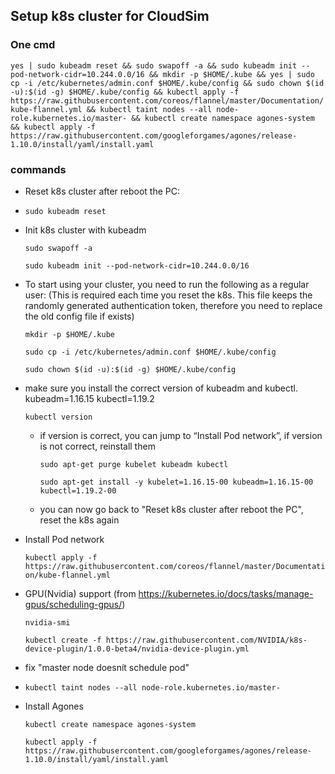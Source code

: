 ## Setup k8s cluster for CloudSim

### One cmd

`yes | sudo kubeadm reset && sudo swapoff -a && sudo kubeadm init --pod-network-cidr=10.244.0.0/16 && mkdir -p $HOME/.kube && yes | sudo cp -i /etc/kubernetes/admin.conf $HOME/.kube/config && sudo chown $(id -u):$(id -g) $HOME/.kube/config && kubectl apply -f https://raw.githubusercontent.com/coreos/flannel/master/Documentation/kube-flannel.yml && kubectl taint nodes --all node-role.kubernetes.io/master- && kubectl create namespace agones-system && kubectl apply -f https://raw.githubusercontent.com/googleforgames/agones/release-1.10.0/install/yaml/install.yaml`


### commands

* Reset k8s cluster after reboot the PC:
* 
  `sudo kubeadm reset`
  
* Init k8s cluster with kubeadm

  `sudo swapoff -a`
  
  `sudo kubeadm init --pod-network-cidr=10.244.0.0/16`
  
* To start using your cluster, you need to run the following as a regular user: (This is required each time you reset the k8s. This file keeps the randomly generated authentication token, therefore you need to replace the old config file if exists)

  `mkdir -p $HOME/.kube`
  
  `sudo cp -i /etc/kubernetes/admin.conf $HOME/.kube/config`
  
  `sudo chown $(id -u):$(id -g) $HOME/.kube/config`
  
* make sure you install the correct version of kubeadm and kubectl. kubeadm=1.16.15 kubectl=1.19.2
  
  `kubectl version`

  * if version is correct, you can jump to “Install Pod network”, if version is not correct, reinstall them
  
    `sudo apt-get purge kubelet kubeadm kubectl`
  
    `sudo apt-get install -y kubelet=1.16.15-00 kubeadm=1.16.15-00 kubectl=1.19.2-00`
  
  * you can now go back to "Reset k8s cluster after reboot the PC", reset the k8s again
  
* Install Pod network

  `kubectl apply -f https://raw.githubusercontent.com/coreos/flannel/master/Documentation/kube-flannel.yml`
  
* GPU(Nvidia) support (from https://kubernetes.io/docs/tasks/manage-gpus/scheduling-gpus/)

  `nvidia-smi`
  
  `kubectl create -f https://raw.githubusercontent.com/NVIDIA/k8s-device-plugin/1.0.0-beta4/nvidia-device-plugin.yml`
  
* fix "master node doesnít schedule pod"
* 
  `kubectl taint nodes --all node-role.kubernetes.io/master-`

* Install Agones

  `kubectl create namespace agones-system`
  
  `kubectl apply -f https://raw.githubusercontent.com/googleforgames/agones/release-1.10.0/install/yaml/install.yaml`

